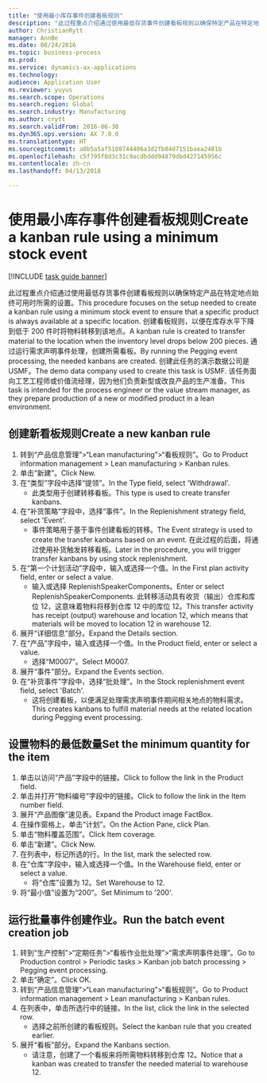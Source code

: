 ```yaml
--- 
title: "使用最小库存事件创建看板规则"
description: "此过程重点介绍通过使用最低存货事件创建看板规则以确保特定产品在特定地点始终可用时所需的设置。"
author: ChristianRytt
manager: AnnBe
ms.date: 08/24/2016
ms.topic: business-process
ms.prod: 
ms.service: dynamics-ax-applications
ms.technology: 
audience: Application User
ms.reviewer: yuyus
ms.search.scope: Operations
ms.search.region: Global
ms.search.industry: Manufacturing
ms.author: crytt
ms.search.validFrom: 2016-06-30
ms.dyn365.ops.version: AX 7.0.0
ms.translationtype: HT
ms.sourcegitcommit: a8b5a5af5108744406a3d2fb84d7151baea2481b
ms.openlocfilehash: c5f795f8d3c31c9acdbddd94879dbd427145956c
ms.contentlocale: zh-cn
ms.lasthandoff: 04/13/2018

---
```

# <a name="create-a-kanban-rule-using-a-minimum-stock-event"></a><span data-ttu-id="dafcf-103">使用最小库存事件创建看板规则</span><span class="sxs-lookup"><span data-stu-id="dafcf-103">Create a kanban rule using a minimum stock event</span></span>

[!INCLUDE [task guide banner](../../includes/task-guide-banner.md)]

<span data-ttu-id="dafcf-104">此过程重点介绍通过使用最低存货事件创建看板规则以确保特定产品在特定地点始终可用时所需的设置。</span><span class="sxs-lookup"><span data-stu-id="dafcf-104">This procedure focuses on the setup needed to create a kanban rule using a minimum stock event to ensure that a specific product is always available at a specific location.</span></span> <span data-ttu-id="dafcf-105">创建看板规则，以便在库存水平下降到低于 200 件时将物料转移到该地点。</span><span class="sxs-lookup"><span data-stu-id="dafcf-105">A kanban rule is created to transfer material to the location when the inventory level drops below 200 pieces.</span></span> <span data-ttu-id="dafcf-106">通过运行需求声明事件处理，创建所需看板。</span><span class="sxs-lookup"><span data-stu-id="dafcf-106">By running the Pegging event processing, the needed kanbans are created.</span></span> <span data-ttu-id="dafcf-107">创建此任务的演示数据公司是 USMF。</span><span class="sxs-lookup"><span data-stu-id="dafcf-107">The demo data company used to create this task is USMF.</span></span> <span data-ttu-id="dafcf-108">该任务面向工艺工程师或价值流经理，因为他们负责新型或改良产品的生产准备。</span><span class="sxs-lookup"><span data-stu-id="dafcf-108">This task is intended for the process engineer or the value stream manager, as they prepare production of a new or modified product in a lean environment.</span></span>


## <a name="create-a-new-kanban-rule"></a><span data-ttu-id="dafcf-109">创建新看板规则</span><span class="sxs-lookup"><span data-stu-id="dafcf-109">Create a new kanban rule</span></span>
1. <span data-ttu-id="dafcf-110">转到“产品信息管理”>“Lean manufacturing”>“看板规则”。</span><span class="sxs-lookup"><span data-stu-id="dafcf-110">Go to Product information management > Lean manufacturing > Kanban rules.</span></span>
2. <span data-ttu-id="dafcf-111">单击“新建”。</span><span class="sxs-lookup"><span data-stu-id="dafcf-111">Click New.</span></span>
3. <span data-ttu-id="dafcf-112">在“类型”字段中选择“提领”。</span><span class="sxs-lookup"><span data-stu-id="dafcf-112">In the Type field, select 'Withdrawal'.</span></span>
    * <span data-ttu-id="dafcf-113">此类型用于创建转移看板。</span><span class="sxs-lookup"><span data-stu-id="dafcf-113">This type is used to create transfer kanbans.</span></span>  
4. <span data-ttu-id="dafcf-114">在“补货策略”字段中，选择“事件”。</span><span class="sxs-lookup"><span data-stu-id="dafcf-114">In the Replenishment strategy field, select 'Event'.</span></span>
    * <span data-ttu-id="dafcf-115">事件策略用于基于事件创建看板的转移。</span><span class="sxs-lookup"><span data-stu-id="dafcf-115">The Event strategy is used to create the transfer kanbans based on an event.</span></span> <span data-ttu-id="dafcf-116">在此过程的后面，将通过使用补货触发转移看板。</span><span class="sxs-lookup"><span data-stu-id="dafcf-116">Later in the procedure, you will trigger transfer kanbans by using stock replenishment.</span></span>  
5. <span data-ttu-id="dafcf-117">在“第一个计划活动”字段中，输入或选择一个值。</span><span class="sxs-lookup"><span data-stu-id="dafcf-117">In the First plan activity field, enter or select a value.</span></span>
    * <span data-ttu-id="dafcf-118">输入或选择 ReplenishSpeakerComponents。</span><span class="sxs-lookup"><span data-stu-id="dafcf-118">Enter or select ReplenishSpeakerComponents.</span></span> <span data-ttu-id="dafcf-119">此转移活动具有收货（输出）仓库和库位 12，这意味着物料将移到仓库 12 中的库位 12。</span><span class="sxs-lookup"><span data-stu-id="dafcf-119">This transfer activity has receipt (output) warehouse and location 12, which means that materials will be moved to location 12 in warehouse 12.</span></span>  
6. <span data-ttu-id="dafcf-120">展开“详细信息”部分。</span><span class="sxs-lookup"><span data-stu-id="dafcf-120">Expand the Details section.</span></span>
7. <span data-ttu-id="dafcf-121">在“产品”字段中，输入或选择一个值。</span><span class="sxs-lookup"><span data-stu-id="dafcf-121">In the Product field, enter or select a value.</span></span>
    * <span data-ttu-id="dafcf-122">选择“M0007”。</span><span class="sxs-lookup"><span data-stu-id="dafcf-122">Select M0007.</span></span>  
8. <span data-ttu-id="dafcf-123">展开“事件”部分。</span><span class="sxs-lookup"><span data-stu-id="dafcf-123">Expand the Events section.</span></span>
9. <span data-ttu-id="dafcf-124">在“补货事件”字段中，选择“批处理”。</span><span class="sxs-lookup"><span data-stu-id="dafcf-124">In the Stock replenishment event field, select 'Batch'.</span></span>
    * <span data-ttu-id="dafcf-125">这将创建看板，以便满足处理需求声明事件期间相关地点的物料需求。</span><span class="sxs-lookup"><span data-stu-id="dafcf-125">This creates kanbans to fulfill material needs at the related location during Pegging event processing.</span></span>  

## <a name="set-the-minimum-quantity-for-the-item"></a><span data-ttu-id="dafcf-126">设置物料的最低数量</span><span class="sxs-lookup"><span data-stu-id="dafcf-126">Set the minimum quantity for the item</span></span>
1. <span data-ttu-id="dafcf-127">单击以访问“产品”字段中的链接。</span><span class="sxs-lookup"><span data-stu-id="dafcf-127">Click to follow the link in the Product field.</span></span>
2. <span data-ttu-id="dafcf-128">单击并打开“物料编号”字段中的链接。</span><span class="sxs-lookup"><span data-stu-id="dafcf-128">Click to follow the link in the Item number field.</span></span>
3. <span data-ttu-id="dafcf-129">展开“产品图像”速见表。</span><span class="sxs-lookup"><span data-stu-id="dafcf-129">Expand the Product image FactBox.</span></span>
4. <span data-ttu-id="dafcf-130">在操作窗格上，单击“计划”。</span><span class="sxs-lookup"><span data-stu-id="dafcf-130">On the Action Pane, click Plan.</span></span>
5. <span data-ttu-id="dafcf-131">单击“物料覆盖范围”。</span><span class="sxs-lookup"><span data-stu-id="dafcf-131">Click Item coverage.</span></span>
6. <span data-ttu-id="dafcf-132">单击“新建”。</span><span class="sxs-lookup"><span data-stu-id="dafcf-132">Click New.</span></span>
7. <span data-ttu-id="dafcf-133">在列表中，标记所选的行。</span><span class="sxs-lookup"><span data-stu-id="dafcf-133">In the list, mark the selected row.</span></span>
8. <span data-ttu-id="dafcf-134">在“仓库”字段中，输入或选择一个值。</span><span class="sxs-lookup"><span data-stu-id="dafcf-134">In the Warehouse field, enter or select a value.</span></span>
    * <span data-ttu-id="dafcf-135">将“仓库”设置为 12。</span><span class="sxs-lookup"><span data-stu-id="dafcf-135">Set Warehouse to 12.</span></span>  
9. <span data-ttu-id="dafcf-136">将“最小值”设置为“200”。</span><span class="sxs-lookup"><span data-stu-id="dafcf-136">Set Minimum to '200'.</span></span>

## <a name="run-the-batch-event-creation-job"></a><span data-ttu-id="dafcf-137">运行批量事件创建作业。</span><span class="sxs-lookup"><span data-stu-id="dafcf-137">Run the batch event creation job</span></span>
1. <span data-ttu-id="dafcf-138">转到“生产控制”>“定期任务”>“看板作业批处理”>“需求声明事件处理”。</span><span class="sxs-lookup"><span data-stu-id="dafcf-138">Go to Production control > Periodic tasks > Kanban job batch processing > Pegging event processing.</span></span>
2. <span data-ttu-id="dafcf-139">单击“确定”。</span><span class="sxs-lookup"><span data-stu-id="dafcf-139">Click OK.</span></span>
3. <span data-ttu-id="dafcf-140">转到“产品信息管理”>“Lean manufacturing”>“看板规则”。</span><span class="sxs-lookup"><span data-stu-id="dafcf-140">Go to Product information management > Lean manufacturing > Kanban rules.</span></span>
4. <span data-ttu-id="dafcf-141">在列表中，单击所选行中的链接。</span><span class="sxs-lookup"><span data-stu-id="dafcf-141">In the list, click the link in the selected row.</span></span>
    * <span data-ttu-id="dafcf-142">选择之前所创建的看板规则。</span><span class="sxs-lookup"><span data-stu-id="dafcf-142">Select the kanban rule that you created earlier.</span></span>  
5. <span data-ttu-id="dafcf-143">展开“看板”部分。</span><span class="sxs-lookup"><span data-stu-id="dafcf-143">Expand the Kanbans section.</span></span>
    * <span data-ttu-id="dafcf-144">请注意，创建了一个看板来将所需物料转移到仓库 12。</span><span class="sxs-lookup"><span data-stu-id="dafcf-144">Notice that a kanban was created to transfer the needed material to warehouse 12.</span></span>  


